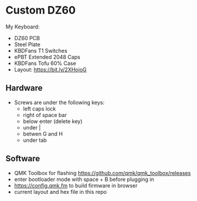 # Custom DZ60

My Keyboard:

* DZ60 PCB
* Steel Plate
* KBDFans T1 Switches
* ePBT Extended 2048 Caps
* KBDFans Tofu 60% Case
* Layout: https://bit.ly/2XHojoG

## Hardware

* Screws are under the following keys: 
  * left caps lock
  * right of space bar
  * below enter (delete key)
  * under \|
  * betwen G and H
  * under tab

## Software

* QMK Toolbox for flashing https://github.com/qmk/qmk_toolbox/releases
* enter bootloader mode with space + B before plugging in
* https://config.qmk.fm to build firmware in browser
* current layout and hex file in this repo
